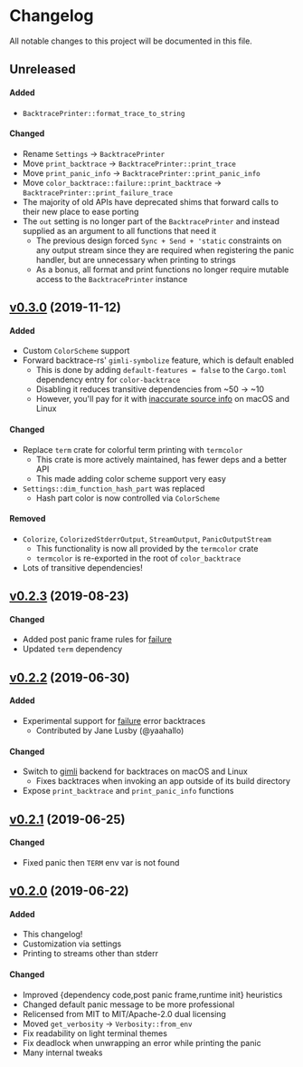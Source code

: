 # Changelog
All notable changes to this project will be documented in this file.

## Unreleased

#### Added
- `BacktracePrinter::format_trace_to_string`

#### Changed
- Rename `Settings` -> `BacktracePrinter`
- Move `print_backtrace` -> `BacktracePrinter::print_trace`
- Move `print_panic_info` -> `BacktracePrinter::print_panic_info`
- Move `color_backtrace::failure::print_backtrace` ->
  `BacktracePrinter::print_failure_trace`
- The majority of old APIs have deprecated shims that forward calls to
  their new place to ease porting
- The `out` setting is no longer part of the `BacktracePrinter` and instead
  supplied as an argument to all functions that need it
  - The previous design forced `Sync + Send + 'static` constraints
    on any output stream since they are required when registering
    the panic handler, but are unnecessary when printing to strings
  - As a bonus, all format and print functions no longer require
    mutable access to the `BacktracePrinter` instance

## [v0.3.0] (2019-11-12)

#### Added
- Custom `ColorScheme` support
- Forward backtrace-rs' `gimli-symbolize` feature, which is default enabled
  - This is done by adding `default-features = false` to the `Cargo.toml`
    dependency entry for `color-backtrace`
  - Disabling it reduces transitive dependencies from ~50 → ~10
  - However, you'll pay for it with [inaccurate source info](https://github.com/athre0z/color-backtrace/issues/2) on macOS
    and Linux

#### Changed
- Replace `term` crate for colorful term printing with `termcolor`
  - This crate is more actively maintained, has fewer deps and a better API
  - This made adding color scheme support very easy
- `Settings::dim_function_hash_part` was replaced
  - Hash part color is now controlled via `ColorScheme`

#### Removed
- `Colorize`, `ColorizedStderrOutput`, `StreamOutput`, `PanicOutputStream`
  - This functionality is now all provided by the `termcolor` crate
  - `termcolor` is re-exported in the root of `color_backtrace`
- Lots of transitive dependencies!

## [v0.2.3] (2019-08-23)

#### Changed
- Added post panic frame rules for [failure]
- Updated `term` dependency

## [v0.2.2] (2019-06-30)

#### Added
- Experimental support for [failure] error backtraces
    - Contributed by Jane Lusby (@yaahallo)

#### Changed
- Switch to [gimli] backend for backtraces on macOS and Linux
    - Fixes backtraces when invoking an app outside of its build directory
- Expose `print_backtrace` and `print_panic_info` functions

## [v0.2.1] (2019-06-25)

#### Changed
- Fixed panic then `TERM` env var is not found

## [v0.2.0] (2019-06-22)

#### Added
- This changelog!
- Customization via settings
- Printing to streams other than stderr

#### Changed
- Improved {dependency code,post panic frame,runtime init} heuristics
- Changed default panic message to be more professional
- Relicensed from MIT to MIT/Apache-2.0 dual licensing
- Moved `get_verbosity` -> `Verbosity::from_env`
- Fix readability on light terminal themes
- Fix deadlock when unwrapping an error while printing the panic
- Many internal tweaks

[failure]: https://github.com/rust-lang-nursery/failure
[gimli]: https://github.com/gimli-rs/gimli

[v0.2.0]: https://github.com/athre0z/color-backtrace/releases/tag/v0.2.0
[v0.2.1]: https://github.com/athre0z/color-backtrace/releases/tag/v0.2.1
[v0.2.2]: https://github.com/athre0z/color-backtrace/releases/tag/v0.2.2
[v0.2.3]: https://github.com/athre0z/color-backtrace/releases/tag/v0.2.3
[v0.3.0]: https://github.com/athre0z/color-backtrace/releases/tag/v0.3.0

[bt-bug]: https://github.com/athre0z/color-backtrace/issues/2
